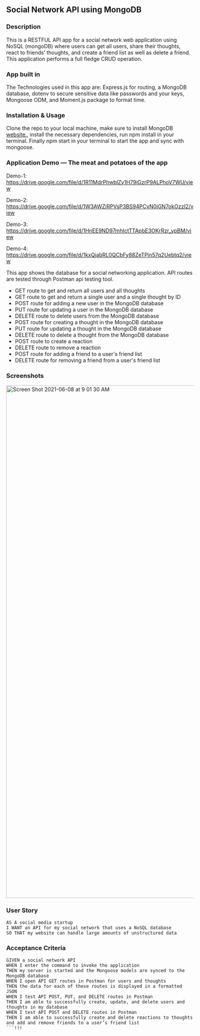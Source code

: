 ## Social Network API using MongoDB

### Description
This is a RESTFUL API app for a social network web application using NoSQL (mongoDB) where users can get all users, share their thoughts, react to friends’ thoughts, and create a friend list as well as delete a friend. This application performs a full fledge CRUD operation. 

### App built in 
The Technologies used in this app are: 
Express.js for routing, a MongoDB database, dotenv to secure sensitive data like passwords and your keys, Mongoose ODM, and Moment.js package to format time.

### Installation & Usage
Clone the repo to your local machine, make sure to install MongoDB <a href="https://www.mongodb.com/cloud/atlas/lp/try2?utm_source=google&amp;utm_campaign=gs_americas_united_states_search_brand_atlas_desktop&amp;utm_term=%2Binstall%20%2Bmongodb&amp;utm_medium=cpc_paid_search&amp;utm_ad=b&amp;utm_ad_campaign_id=1718986498&amp;gclid=Cj0KCQjw2NyFBhDoARIsAMtHtZ5LlBWhU-XQp1KCC2a74fYkoDZzxTUgwGEbSFkBFei53cHnQJOSkFEaAg9tEALw_wcB" rel="nofollow">website.</a>, install the necessary dependencies, run npm install in your terminal. Finally npm start in your terminal to start the app and sync with mongoose. 


### Application Demo — The meat and potatoes of the app

Demo-1:
https://drive.google.com/file/d/1R11MdrPhwblZy1H79iGzrP9ALPhoV7WU/view

Demo-2:
https://drive.google.com/file/d/1W3AWZiRPVsP3BS94PCvN0iGN7okOzzI2/view

Demo-3:
https://drive.google.com/file/d/1HnEE9ND97mhIctTTApbE3OKrRzr_ypBM/view


Demo-4:
https://drive.google.com/file/d/1kxQjabRL0QCbFy88ZeTPin57q2Uebtq2/view

This app shows the database for a social networking application. API routes are tested through Postman api testing tool.

- GET route to get and return all users and all thoughts
- GET route to get and return a single user and a single thought by ID
- POST route for adding a new user in the MongoDB database
- PUT route for updating a user in the MongoDB database
- DELETE route to delete users from the MongoDB database
- POST route for creating a thought in the MongoDB database
- PUT route for updating a thought in the MongoDB database
- DELETE route to delete a thought from the MongoDB database
- POST route to create a reaction
- DELETE route to remove a reaction
- POST route for adding a friend to a user's friend list
- DELETE route for removing a friend from a user's friend list

### Screenshots
<img width="1376" alt="Screen Shot 2021-06-08 at 9 01 30 AM" src="https://user-images.githubusercontent.com/77028806/121219456-8e890400-c838-11eb-9993-7c51e217ea14.png">

### User Story

```text
AS A social media startup
I WANT an API for my social network that uses a NoSQL database
SO THAT my website can handle large amounts of unstructured data
```

### Acceptance Criteria

```text
GIVEN a social network API
WHEN I enter the command to invoke the application
THEN my server is started and the Mongoose models are synced to the MongoDB database
WHEN I open API GET routes in Postman for users and thoughts
THEN the data for each of these routes is displayed in a formatted JSON
WHEN I test API POST, PUT, and DELETE routes in Postman
THEN I am able to successfully create, update, and delete users and thoughts in my database
WHEN I test API POST and DELETE routes in Postman
THEN I am able to successfully create and delete reactions to thoughts and add and remove friends to a user’s friend list
```!!!
